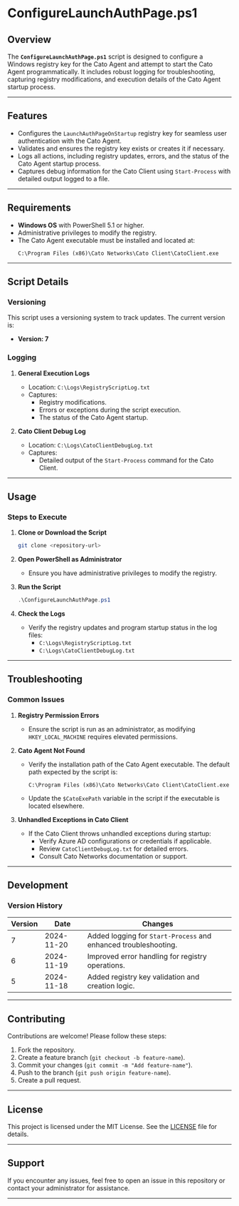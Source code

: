# ConfigureLaunchAuthPage.ps1

## Overview

The **`ConfigureLaunchAuthPage.ps1`** script is designed to configure a Windows registry key for the Cato Agent and attempt to start the Cato Agent programmatically. It includes robust logging for troubleshooting, capturing registry modifications, and execution details of the Cato Agent startup process.

---

## Features

- Configures the `LaunchAuthPageOnStartup` registry key for seamless user authentication with the Cato Agent.
- Validates and ensures the registry key exists or creates it if necessary.
- Logs all actions, including registry updates, errors, and the status of the Cato Agent startup process.
- Captures debug information for the Cato Client using `Start-Process` with detailed output logged to a file.

---

## Requirements

- **Windows OS** with PowerShell 5.1 or higher.
- Administrative privileges to modify the registry.
- The Cato Agent executable must be installed and located at:
  ```
  C:\Program Files (x86)\Cato Networks\Cato Client\CatoClient.exe
  ```

---

## Script Details

### Versioning

This script uses a versioning system to track updates. The current version is:
- **Version: 7**

### Logging

1. **General Execution Logs**
   - Location: `C:\Logs\RegistryScriptLog.txt`
   - Captures:
     - Registry modifications.
     - Errors or exceptions during the script execution.
     - The status of the Cato Agent startup.

2. **Cato Client Debug Log**
   - Location: `C:\Logs\CatoClientDebugLog.txt`
   - Captures:
     - Detailed output of the `Start-Process` command for the Cato Client.

---

## Usage

### Steps to Execute

1. **Clone or Download the Script**
   ```bash
   git clone <repository-url>
   ```

2. **Open PowerShell as Administrator**
   - Ensure you have administrative privileges to modify the registry.

3. **Run the Script**
   ```powershell
   .\ConfigureLaunchAuthPage.ps1
   ```

4. **Check the Logs**
   - Verify the registry updates and program startup status in the log files:
     - `C:\Logs\RegistryScriptLog.txt`
     - `C:\Logs\CatoClientDebugLog.txt`

---

## Troubleshooting

### Common Issues

1. **Registry Permission Errors**
   - Ensure the script is run as an administrator, as modifying `HKEY_LOCAL_MACHINE` requires elevated permissions.

2. **Cato Agent Not Found**
   - Verify the installation path of the Cato Agent executable. The default path expected by the script is:
     ```
     C:\Program Files (x86)\Cato Networks\Cato Client\CatoClient.exe
     ```
   - Update the `$CatoExePath` variable in the script if the executable is located elsewhere.

3. **Unhandled Exceptions in Cato Client**
   - If the Cato Client throws unhandled exceptions during startup:
     - Verify Azure AD configurations or credentials if applicable.
     - Review `CatoClientDebugLog.txt` for detailed errors.
     - Consult Cato Networks documentation or support.

---

## Development

### Version History

| Version | Date       | Changes                                                         |
|---------|------------|-----------------------------------------------------------------|
| 7       | 2024-11-20 | Added logging for `Start-Process` and enhanced troubleshooting. |
| 6       | 2024-11-19 | Improved error handling for registry operations.               |
| 5       | 2024-11-18 | Added registry key validation and creation logic.              |

---

## Contributing

Contributions are welcome! Please follow these steps:

1. Fork the repository.
2. Create a feature branch (`git checkout -b feature-name`).
3. Commit your changes (`git commit -m "Add feature-name"`).
4. Push to the branch (`git push origin feature-name`).
5. Create a pull request.

---

## License

This project is licensed under the MIT License. See the [LICENSE](LICENSE) file for details.

---

## Support

If you encounter any issues, feel free to open an issue in this repository or contact your administrator for assistance.

---
